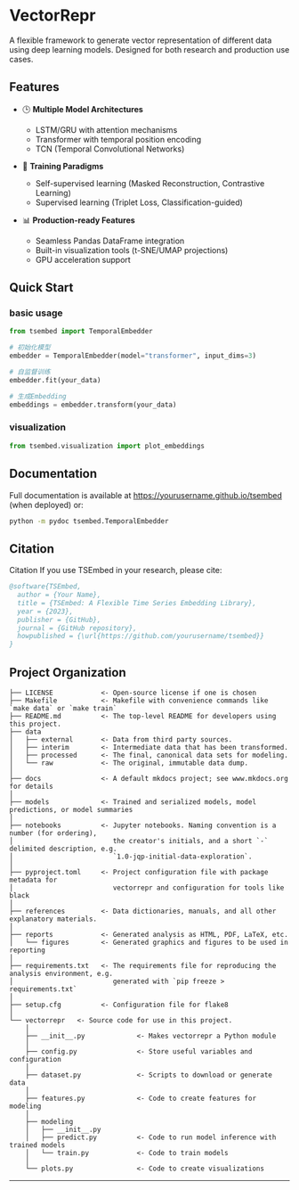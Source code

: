# VectorRepr

A flexible framework to generate vector representation of different data using deep learning models. Designed for both research and production use cases. 

## Features
- 🕒 **Multiple Model Architectures**
  - LSTM/GRU with attention mechanisms
  - Transformer with temporal position encoding
  - TCN (Temporal Convolutional Networks)
  
- 🎯 **Training Paradigms**
  - Self-supervised learning (Masked Reconstruction, Contrastive Learning)
  - Supervised learning (Triplet Loss, Classification-guided)
  
- 📊 **Production-ready Features**
  - Seamless Pandas DataFrame integration
  - Built-in visualization tools (t-SNE/UMAP projections)
  - GPU acceleration support

## Quick Start
### basic usage
```python
from tsembed import TemporalEmbedder

# 初始化模型
embedder = TemporalEmbedder(model="transformer", input_dims=3)

# 自监督训练
embedder.fit(your_data)

# 生成Embedding
embeddings = embedder.transform(your_data)
```
### visualization
```python
from tsembed.visualization import plot_embeddings
```

## Documentation
Full documentation is available at https://yourusername.github.io/tsembed (when deployed) or:
```bash
python -m pydoc tsembed.TemporalEmbedder
```

## Citation
Citation
If you use TSEmbed in your research, please cite:

```bibtex
@software{TSEmbed,
  author = {Your Name},
  title = {TSEmbed: A Flexible Time Series Embedding Library},
  year = {2023},
  publisher = {GitHub},
  journal = {GitHub repository},
  howpublished = {\url{https://github.com/yourusername/tsembed}}
}
```

## Project Organization

```
├── LICENSE            <- Open-source license if one is chosen
├── Makefile           <- Makefile with convenience commands like `make data` or `make train`
├── README.md          <- The top-level README for developers using this project.
├── data
│   ├── external       <- Data from third party sources.
│   ├── interim        <- Intermediate data that has been transformed.
│   ├── processed      <- The final, canonical data sets for modeling.
│   └── raw            <- The original, immutable data dump.
│
├── docs               <- A default mkdocs project; see www.mkdocs.org for details
│
├── models             <- Trained and serialized models, model predictions, or model summaries
│
├── notebooks          <- Jupyter notebooks. Naming convention is a number (for ordering),
│                         the creator's initials, and a short `-` delimited description, e.g.
│                         `1.0-jqp-initial-data-exploration`.
│
├── pyproject.toml     <- Project configuration file with package metadata for 
│                         vectorrepr and configuration for tools like black
│
├── references         <- Data dictionaries, manuals, and all other explanatory materials.
│
├── reports            <- Generated analysis as HTML, PDF, LaTeX, etc.
│   └── figures        <- Generated graphics and figures to be used in reporting
│
├── requirements.txt   <- The requirements file for reproducing the analysis environment, e.g.
│                         generated with `pip freeze > requirements.txt`
│
├── setup.cfg          <- Configuration file for flake8
│
└── vectorrepr   <- Source code for use in this project.
    │
    ├── __init__.py             <- Makes vectorrepr a Python module
    │
    ├── config.py               <- Store useful variables and configuration
    │
    ├── dataset.py              <- Scripts to download or generate data
    │
    ├── features.py             <- Code to create features for modeling
    │
    ├── modeling                
    │   ├── __init__.py 
    │   ├── predict.py          <- Code to run model inference with trained models          
    │   └── train.py            <- Code to train models
    │
    └── plots.py                <- Code to create visualizations
```

--------

